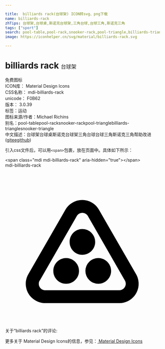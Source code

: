 ```yaml
---

title:  billiards rack(台球架) ICON转svg、png下载
name: billiards-rack
zhTips: 台球架,台球桌,斯诺克台球架,三角台球,台球三角,斯诺克三角
tags: ["sport"]
search: pool-table,pool-rack,snooker-rack,pool-triangle,billiards-triangle,snooker-triangle
image: https://iconhelper.cn/svg/material/billiards-rack.svg

---
```


# billiards rack  <small style="font-size: 60%;font-weight: 100">台球架</small>


<div class="detail-page">
<p>
<span><span class="badge-success badge">免费图标</span> </span>
<br/>
<span>
ICON库：
<span class="badge-secondary badge">Material Design Icons</span> 
</span>
<br/>
<span>
CSS名称：
<span class="badge-secondary badge">mdi-billiards-rack</span> 
</span>
<br/>
<span>
unicode：
<span class="badge-secondary badge">F0B62</span> 
<copy-btn content='F0B62' btn-title=""></copy-btn>
<copy-btn :content='String.fromCodePoint(parseInt("F0B62", 16))' btn-title="复制U"></copy-btn>
</span>
<br/>
<span>
版本：
<span class="badge-secondary badge">3.0.39</span> 
</span><br/><span>标签：<span class="badge-light badge"><router-link to="/tags/sport.html">运动</router-link></span></span>
<br/>
<span>图标来源/作者：<span class="badge-light badge">Michael Richins</span></span> 
<br/>
<span>别名：<span class="badge-light badge">pool-table</span><span class="badge-light badge">pool-rack</span><span class="badge-light badge">snooker-rack</span><span class="badge-light badge">pool-triangle</span><span class="badge-light badge">billiards-triangle</span><span class="badge-light badge">snooker-triangle</span></span><br/><span class="zh-detail">中文描述：<span class="badge-primary badge">台球架</span><span class="badge-primary badge">台球桌</span><span class="badge-primary badge">斯诺克台球架</span><span class="badge-primary badge">三角台球</span><span class="badge-primary badge">台球三角</span><span class="badge-primary badge">斯诺克三角</span><span class="help-link"><span>帮助改进</span>(<a href="https://gitee.com/liuwave/icon-helper/edit/master/json/material/billiards-rack.json" target="_blank" rel="noopener noreferrer">gitee</a><a href="https://github.com/liuwave/icon-helper/edit/master/json/material/billiards-rack.json" target="_blank" rel="noopener noreferrer">github</a></span>)</span><br/>
</p>
</div>
<div class="alert alert-dark">
  <i class="mdi mdi-billiards-rack mdi-48px"></i>
  <i class="mdi mdi-billiards-rack mdi-36px"></i>
  <i class="mdi mdi-billiards-rack mdi-24px"></i>
  <i class="mdi mdi-billiards-rack mdi-18px"></i>
</div>
<div>
  <p>引入css文件后，可以用<code>&lt;span&gt;</code>包裹，放在页面中。具体如下所示：    
  </p>
  <div class="alert alert-primary" style="font-size: 14px">
    &lt;span class="mdi mdi-billiards-rack" aria-hidden="true"&gt;&lt;/span&gt;
    <copy-btn content='<span class="mdi mdi-billiards-rack" aria-hidden="true"></span>'></copy-btn>
  </div>
  <div class="alert alert-secondary">
    <i class="mdi mdi-billiards-rack"
    style="font-size: 24px"
    aria-hidden="true"></i> mdi-billiards-rack
    <copy-btn content="mdi-billiards-rack" btn-title="复制图标名称"></copy-btn>
  </div>
</div>
<div id="svg" class="svg-wrap">
<svg xmlns="http://www.w3.org/2000/svg" viewBox="0 0 24 24"><path d="M20.31,16.44L14.54,6.47C13.72,5.04 11.89,4.55 10.46,5.38C10,5.64 9.63,6 9.36,6.47L3.6,16.44C2.77,17.87 3.26,19.69 4.69,20.5C5.14,20.78 5.65,20.92 6.18,20.92H17.73C19.38,20.91 20.72,19.57 20.71,17.92C20.71,17.4 20.57,16.89 20.31,16.44M5.37,17.43L11.11,7.47C11.38,7 12,6.82 12.46,7.1C12.62,7.18 12.75,7.31 12.84,7.47L18.58,17.43C18.85,17.91 18.69,18.5 18.21,18.79C18.06,18.88 17.89,18.93 17.72,18.93H6.21C5.66,18.92 5.21,18.47 5.22,17.92C5.22,17.75 5.26,17.58 5.35,17.43H5.37M11.97,13.45C10.87,13.45 10,12.56 10,11.46C10,10.35 10.87,9.46 11.97,9.46A2,2 0 0,1 13.97,11.46C13.97,12.56 13.07,13.45 11.95,13.45H11.97M9.46,17.93C8.36,17.93 7.47,17.04 7.47,15.94C7.47,14.84 8.36,13.95 9.46,13.95C10.56,13.95 11.46,14.84 11.46,15.94C11.46,17.04 10.56,17.93 9.46,17.93M14.44,17.93A2,2 0 0,1 12.45,15.94A2,2 0 0,1 14.44,13.95C15.54,13.95 16.44,14.84 16.44,15.94C16.44,17.04 15.54,17.93 14.44,17.93Z" /></svg>
</div>
<detail full-name='mdi-billiards-rack'></detail>
<div>
<p>关于“billiards rack”的评论:</p>
</div>
<Vssue title="关于“billiards rack”的评论" ></Vssue>    
<div><p>更多关于 Material Design Icons的信息，参见：<a target="_blank" href="https://iconhelper.cn/material.html"> Material Design Icons</a>
</p></div>
